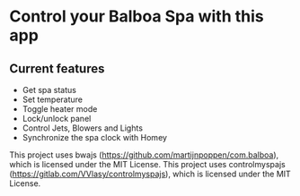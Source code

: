 # Control your Balboa Spa with this app

## Current features

- Get spa status
- Set temperature
- Toggle heater mode
- Lock/unlock panel
- Control Jets, Blowers and Lights
- Synchronize the spa clock with Homey

This project uses bwajs (https://github.com/martijnpoppen/com.balboa), which is licensed under the MIT License.
This project uses controlmyspajs (https://gitlab.com/VVlasy/controlmyspajs), which is licensed under the MIT License.
